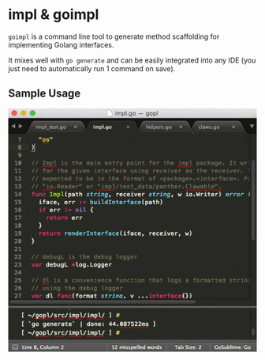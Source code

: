 # impl & goimpl

`goimpl` is a command line tool to generate method scaffolding for implementing Golang interfaces.

It mixes well with `go generate` and can be easily integrated into any IDE (you just need to automatically run 1 command on save).

## Sample Usage

![Sample use](/take.1.gif?raw=true)
